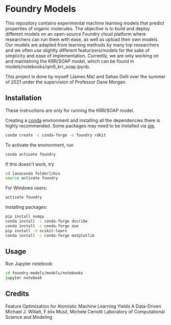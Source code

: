 # Foundry Models

This repository contains experimental machine learning models that predict properties of organic molecules. The objective is to build and deploy different models on an open-source Foundry cloud platform where researchers can run them with ease, as well as upload their own models. Our models are adapted from learning methods by many top researchers and we often use slightly different featurizers/models for the sake of simplicity and ease of implementation. Currently, we are only working on and maintaining the KRR/SOAP model, which can be found in models/notebooks/qm9_krr_soap.ipynb.

This project is done by myself (James Ma) and Sahas Gelli over the summer of 2021 under the supervision of Professor Dane Morgan.

## Installation

These instructions are only for running the KRR/SOAP model. 

Creating a [conda](https://docs.conda.io/en/latest/) environment and installing all the dependencies there is highly recommended. Some packages may need to be installed via [pip](https://pip.pypa.io/en/stable/#).
```bash
conda create -c conda-forge -n foundry rdkit
```

To activate the environment, run
```bash
conda activate foundry
```

If this doesn't work, try
```bash
cd [anaconda folder]/bin
source activate foundry
```

For Windows users:
```bash
activate foundry
```

Installing packages:
```bash
pip install numpy
conda install -c conda-forge dscribe
conda install -c conda-forge ase
pip install -U scikit-learn
conda install -c conda-forge matplotlib
```

## Usage

Run Jupyter notebook:
```bash
cd foundry-models/models/notebooks
jupyter notebook
```

## Credits

Feature Optimization for Atomistic Machine Learning Yields A Data-Driven
Michael J. Willatt, F ́elix Musil, Michele Ceriotti
Laboratory of Computational Science and Modeling
